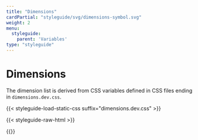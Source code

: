```yaml
---
title: "Dimensions"
cardPartial: "styleguide/svg/dimensions-symbol.svg"
weight: 2
menu: 
  styleguide:
    parent: 'Variables'
type: "styleguide"
---
```


# Dimensions

The dimension list is derived from CSS variables defined in CSS files ending in `dimensions.dev.css`.

{{< styleguide-load-static-css suffix="dimensions.dev.css" >}}

{{< styleguide-raw-html >}}
<div class="n-hopin-styleguide-c-dimensions-grid n-hopin-styleguide-js-dimensions-grid"></div>
{{</ styleguide-raw-html >}}
